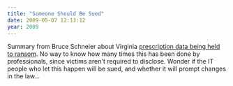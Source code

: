 ```yaml
---
title: "Someone Should Be Sued"
date: 2009-05-07 12:13:12
year: 2009
---
```

Summary from Bruce Schneier about Virginia <a href="http://www.schneier.com/blog/archives/2009/05/virginia_data_r.html">prescription data being held to ransom</a>. No way to know how many times this has been done by professionals, since victims aren't required to disclose. Wonder if the IT people who let this happen will be sued, and whether it will prompt changes in the law...
